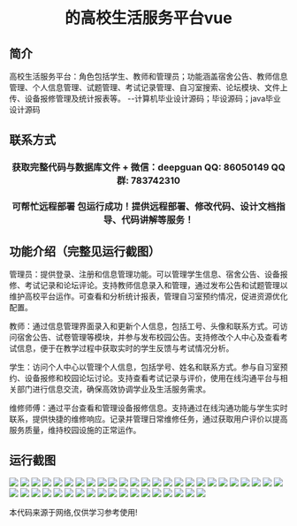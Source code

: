 <p><h1 align="center">的高校生活服务平台vue</h1></p>

## 简介
高校生活服务平台：角色包括学生、教师和管理员；功能涵盖宿舍公告、教师信息管理、个人信息管理、试题管理、考试记录管理、自习室搜索、论坛模块、文件上传、设备报修管理及统计报表等。    --计算机毕业设计源码；毕设源码；java毕业设计源码


## 联系方式
<p><h3 align="center">获取完整代码与数据库文件 + 微信：deepguan QQ: 86050149 QQ群: 783742310</h3></p>
<p><h3 align="center">可帮忙远程部署 包运行成功！提供远程部署、修改代码、设计文档指导、代码讲解等服务！</h3></p>

## 功能介绍（完整见运行截图）
管理员：提供登录、注册和信息管理功能。可以管理学生信息、宿舍公告、设备报修、考试记录和论坛评论。支持教师信息录入和管理，通过发布公告和试题管理以维护高校平台运作。可查看和分析统计报表，管理自习室预约情况，促进资源优化配置。

教师：通过信息管理界面录入和更新个人信息，包括工号、头像和联系方式。可访问宿舍公告、试卷管理等模块，并参与发布校园公告。支持修改个人中心及查看考试信息，便于在教学过程中获取实时的学生反馈与考试情况分析。

学生：访问个人中心以管理个人信息，包括学号、姓名和联系方式。参与自习室预约、设备报修和校园论坛讨论。支持查看考试记录与评价，使用在线沟通平台与相关部门进行信息交流，确保高效协调学业及生活服务需求。

维修师傅：通过平台查看和管理设备报修信息。支持通过在线沟通功能与学生实时联系，提供快捷的维修响应。记录并管理日常维修任务，通过获取用户评价以提高服务质量，维持校园设施的正常运作。


## 运行截图
![](img/001.jpg)
![](img/002.jpg)
![](img/003.jpg)
![](img/004.jpg)
![](img/005.jpg)
![](img/006.jpg)
![](img/007.jpg)
![](img/008.jpg)
![](img/009.jpg)
![](img/010.jpg)
![](img/011.jpg)
![](img/012.jpg)
![](img/013.jpg)
![](img/014.jpg)
![](img/015.jpg)
![](img/016.jpg)
![](img/017.jpg)
![](img/018.jpg)
![](img/019.jpg)
![](img/020.jpg)
![](img/021.jpg)
![](img/022.jpg)
![](img/023.jpg)
![](img/024.jpg)
![](img/025.jpg)
![](img/026.jpg)
![](img/027.jpg)
![](img/028.jpg)
![](img/029.jpg)
![](img/030.jpg)
![](img/031.jpg)
![](img/032.jpg)
![](img/033.jpg)
![](img/034.jpg)
![](img/035.jpg)
![](img/036.jpg)
![](img/037.jpg)
![](img/038.jpg)
![](img/039.jpg)
![](img/040.jpg)
![](img/041.jpg)
![](img/042.jpg)
![](img/043.jpg)

<p>本代码来源于网络,仅供学习参考使用!</p>
